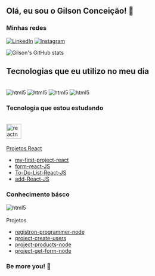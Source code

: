 ## Olá, eu sou o Gilson Conceição! 👋
### Minhas redes <br>
[![LinkedIn](https://img.shields.io/badge/LinkedIn-0077B5?style=for-the-badge&logo=linkedin&logoColor=white)](https://www.linkedin.com/in/junior-santos02/) [![Instagram](https://img.shields.io/badge/Instagram-E4405F?style=for-the-badge&logo=instagram&logoColor=white)](https://www.instagram.com/juniior_santos_02/) 


![Gilson's GitHub stats](https://github-readme-stats.vercel.app/api?username=gilsonconceicao&=true&theme=tokyonight)


## Tecnologias que eu utilizo no meu dia

<div style="display: inline_block"><br/>
    <img align="center" alt="html5" src="https://img.shields.io/badge/HTML5-E34F26?style=for-the-badge&logo=html5&logoColor=white">
    <img align="center" alt="html5" src="https://img.shields.io/badge/CSS3-1572B6?style=for-the-badge&logo=css3&logoColor=white">
    <img align="center" alt="html5" src="https://img.shields.io/badge/JavaScript-F7DF1E?style=for-the-badge&logo=javascript&logoColor=black">
    <img align="center" alt="html5" src="https://img.shields.io/badge/React-20232A?style=for-the-badge&logo=react&logoColor=61DAFB">
    
</div>

### Tecnologia que estou estudando

<div style="display: inline_block"><br/>
<a href="https://reactnative.dev/" target="_blank" rel="noreferrer"> <img src="https://reactnative.dev/img/header_logo.svg" alt="reactnative" width="40" height="40"/> 
</div>

<br/>
Projetos React 
<br/>

- <a href="https://github.com/gilsonconceicao/my-first-project-react" target="_blank" rel="noreferrer">my-first-project-react</a> 
- <a href="https://github.com/gilsonconceicao/form-react-JS" target="_blank" rel="noreferrer">form-react-JS</a> 
- <a href="https://github.com/gilsonconceicao/To-Do-List-React-JS" target="_blank" rel="noreferrer">To-Do-List-React-JS</a> 
- <a href="https://github.com/gilsonconceicao/add-users-React-JS" target="_blank" rel="noreferrer">add-React-JS</a> 


### Conhecimento básco
<div>
    <img align="center" alt="html5" src="https://img.shields.io/badge/Node.js-43853D?style=for-the-badge&logo=node.js&logoColor=white">
</div>
<br/>
Projetos
<br/>

- <a href="https://github.com/gilsonconceicao/registration-programmer-node" target="_blank" rel="noreferrer">registron-programmer-node</a> 
- <a href="https://github.com/gilsonconceicao/project-create-users" target="_blank" rel="noreferrer">project-create-users</a> 
- <a href="https://github.com/gilsonconceicao/project-products-node" target="_blank" rel="noreferrer">project-products-node</a> 
- <a href="https://github.com/gilsonconceicao/project-get-form-node" target="_blank" rel="noreferrer">project-get-form-node</a> 

### Be more you! 🚀
